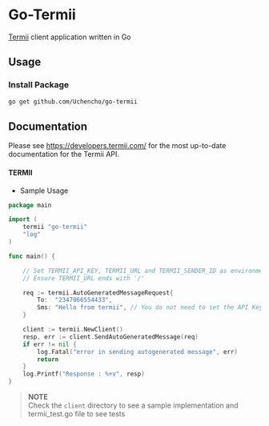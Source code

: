 # Go-Termii
[Termii](https://developers.termii.com/) client application written in Go

## Usage

### Install Package

```bash
go get github.com/Uchencho/go-termii
```

Documentation
-------------
Please see https://developers.termii.com/ for the most up-to-date documentation for the Termii API.

#### TERMII

* Sample Usage

```go
package main

import (
	termii "go-termii"
	"log"
)

func main() {

	// Set TERMII_API_KEY, TERMII_URL and TERMII_SENDER_ID as environment variables
	// Ensure TERMII_URL ends with '/'

	req := termii.AutoGeneratedMessageRequest{
		To:  "2347066554433",
		Sms: "Hello from termii", // You do not need to set the API Key in this request struct
	}

	client := termii.NewClient()
	resp, err := client.SendAutoGeneratedMessage(req)
	if err != nil {
		log.Fatal("error in sending autogenerated message", err)
		return
	}
	log.Printf("Response : %+v", resp)
}

```

>**NOTE**<br/>
>Check the `client` directory to see a sample implementation and termii_test.go file to see tests
